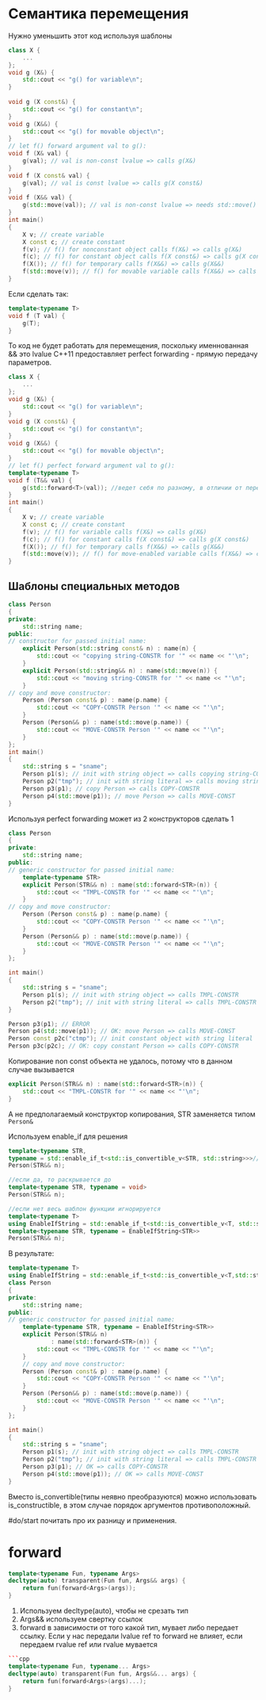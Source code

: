 # Семантика перемещения
Нужно уменьшить этот код используя шаблоны
```cpp
class X {  
    ...  
};  
void g (X&) {  
    std::cout << "g() for variable\n";  
}  
  
void g (X const&) {  
    std::cout << "g() for constant\n";  
}  
void g (X&&) {  
    std::cout << "g() for movable object\n";  
}  
// let f() forward argument val to g():  
void f (X& val) {  
    g(val); // val is non-const lvalue => calls g(X&)  
}  
void f (X const& val) {  
    g(val); // val is const lvalue => calls g(X const&)  
}  
void f (X&& val) {  
    g(std::move(val)); // val is non-const lvalue => needs std::move() to call g(X&&)  
}  
int main()  
{  
    X v; // create variable  
    X const c; // create constant  
    f(v); // f() for nonconstant object calls f(X&) => calls g(X&)  
    f(c); // f() for constant object calls f(X const&) => calls g(X const&)  
    f(X()); // f() for temporary calls f(X&&) => calls g(X&&)  
    f(std::move(v)); // f() for movable variable calls f(X&&) => calls g(X&&)  
}
```

Если сделать так:

```cpp
template<typename T>
void f (T val) {
	g(T);
}
```

То код не будет работать для перемещения, поскольку именнованная && это lvalue C++11 предоставляет perfect forwarding - прямую передачу параметров.

```cpp
class X {  
    ...  
};  
void g (X&) {  
    std::cout << "g() for variable\n";  
}  
void g (X const&) {  
    std::cout << "g() for constant\n";  
}  
void g (X&&) {  
    std::cout << "g() for movable object\n";  
}  
// let f() perfect forward argument val to g():  
template<typename T>  
void f (T&& val) {  
    g(std::forward<T>(val)); //ведет себя по разному, в отличии от передаваемого значения 
}  
int main()  
{  
    X v; // create variable  
    X const c; // create constant  
    f(v); // f() for variable calls f(X&) => calls g(X&)  
    f(c); // f() for constant calls f(X const&) => calls g(X const&)  
    f(X()); // f() for temporary calls f(X&&) => calls g(X&&)  
    f(std::move(v)); // f() for move-enabled variable calls f(X&&) => calls g(X&&)  
}
```

## Шаблоны специальных методов
```cpp
class Person  
{  
private:  
    std::string name;  
public:  
// constructor for passed initial name:  
    explicit Person(std::string const& n) : name(n) {  
        std::cout << "copying string-CONSTR for '" << name << "'\n";  
    }  
    explicit Person(std::string&& n) : name(std::move(n)) {  
        std::cout << "moving string-CONSTR for '" << name << "'\n";  
    }  
// copy and move constructor:  
    Person (Person const& p) : name(p.name) {  
        std::cout << "COPY-CONSTR Person '" << name << "'\n";  
    }  
    Person (Person&& p) : name(std::move(p.name)) {  
        std::cout << "MOVE-CONSTR Person '" << name << "'\n";  
    }  
};  
int main()  
{  
    std::string s = "sname";  
    Person p1(s); // init with string object => calls copying string-CONSTR  
    Person p2("tmp"); // init with string literal => calls moving string-CONSTR  
    Person p3(p1); // copy Person => calls COPY-CONSTR  
    Person p4(std::move(p1)); // move Person => calls MOVE-CONST  
}
```

Используя perfect forwarding может из 2 конструкторов сделать 1

```cpp
class Person  
{  
private:  
    std::string name;  
public:  
// generic constructor for passed initial name:  
    template<typename STR>  
    explicit Person(STR&& n) : name(std::forward<STR>(n)) {  
        std::cout << "TMPL-CONSTR for '" << name << "'\n";  
    }  
// copy and move constructor:  
    Person (Person const& p) : name(p.name) {  
        std::cout << "COPY-CONSTR Person '" << name << "'\n";  
    }  
    Person (Person&& p) : name(std::move(p.name)) {  
        std::cout << "MOVE-CONSTR Person '" << name << "'\n";  
    }  
};

int main()
{
	std::string s = "sname";
	Person p1(s); // init with string object => calls TMPL-CONSTR
	Person p2("tmp"); // init with string literal => calls TMPL-CONSTR
}
```

```cpp
Person p3(p1); // ERROR
Person p4(std::move(p1)); // OK: move Person => calls MOVE-CONST
Person const p2c("ctmp"); // init constant object with string literal
Person p3c(p2c); // OK: copy constant Person => calls COPY-CONSTR
```

Копирование non const объекта не удалось, потому что в данном случае вызывается

```cpp
explicit Person(STR&& n) : name(std::forward<STR>(n)) {  
    std::cout << "TMPL-CONSTR for '" << name << "'\n";  
}
```

А не предполагаемый конструктор копирования, STR заменяется типом `Person&`

Используем enable_if для решения

```cpp
template<typename STR,
typename = std::enable_if_t<std::is_convertible_v<STR, std::string>>>//если параметр шаблон может быть преобразован в string
Person(STR&& n);

//если да, то раскрывается до
template<typename STR, typename = void>
Person(STR&& n);

//если нет весь шаблон функции игнорируется
template<typename T>
using EnableIfString = std::enable_if_t<std::is_convertible_v<T, std::string>>;
template<typename STR, typename = EnableIfString<STR>>
Person(STR&& n);
```

В результате:

```cpp
template<typename T>  
using EnableIfString = std::enable_if_t<std::is_convertible_v<T,std::string>>;  
class Person  
{  
private:  
    std::string name;  
public:  
// generic constructor for passed initial name:  
    template<typename STR, typename = EnableIfString<STR>>  
    explicit Person(STR&& n)  
            : name(std::forward<STR>(n)) {  
        std::cout << "TMPL-CONSTR for '" << name << "'\n";  
    }  
    // copy and move constructor:  
    Person (Person const& p) : name(p.name) {  
        std::cout << "COPY-CONSTR Person '" << name << "'\n";  
    }  
    Person (Person&& p) : name(std::move(p.name)) {  
        std::cout << "MOVE-CONSTR Person '" << name << "'\n";  
    }  
};

int main()
{
	std::string s = "sname";
	Person p1(s); // init with string object => calls TMPL-CONSTR
	Person p2("tmp"); // init with string literal => calls TMPL-CONSTR
	Person p3(p1); // OK => calls COPY-CONSTR
	Person p4(std::move(p1)); // OK => calls MOVE-CONST
}
```

Вместо is_convertible(типы неявно преобразуются) можно использовать is_constructible, в этом случае порядок аргументов противоположный.

#do/start почитать про их разницу и применения.

# forward
```cpp
template<typename Fun, typename Args>  
decltype(auto) transparent(Fun fun, Args&& args) {  
    return fun(forward<Args>(args));  
}
```

1. Используем decltype(auto), чтобы не срезать тип
2. Args&& используем свертку ссылок
3. forward в зависимости от того какой тип, мувает либо передает ссылку. Если у нас передали lvalue ref то forward не влияет, если передаем rvalue ref или rvalue мувается

```cpp
```cpp
template<typename Fun, typename... Args>  
decltype(auto) transparent(Fun fun, Args&&... args) {  
    return fun(forward<Args>(args)...);  
}
```